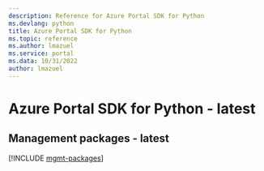 ```yaml
---
description: Reference for Azure Portal SDK for Python
ms.devlang: python
title: Azure Portal SDK for Python
ms.topic: reference
ms.author: lmazuel
ms.service: portal
ms.data: 10/31/2022
author: lmazuel
---
```

# Azure Portal SDK for Python - latest

## Management packages - latest
[!INCLUDE [mgmt-packages](portal-mgmt-index.md)]